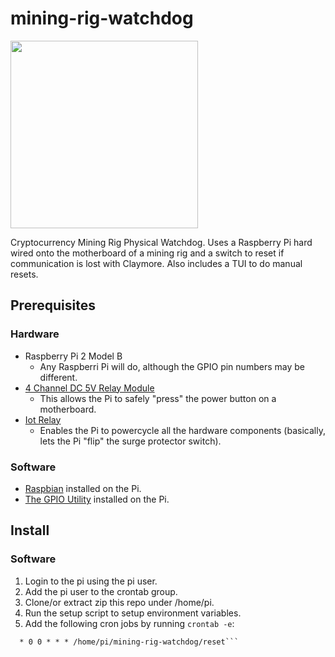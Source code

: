 # mining-rig-watchdog

<img src="https://user-images.githubusercontent.com/1810461/35637543-80db0f18-0682-11e8-8d9e-3fdbf403f800.jpg" width="300px"/>

Cryptocurrency Mining Rig Physical Watchdog. 
Uses a Raspberry Pi hard wired onto the motherboard of a mining rig and a switch to reset if communication is lost with Claymore. Also includes a TUI to do manual resets.

## Prerequisites
### Hardware
* Raspberry Pi 2 Model B 
  * Any Raspberri Pi will do, although the GPIO pin numbers may be different.
* [4 Channel DC 5V Relay Module](http://a.co/g4PvWE6)
  * This allows the Pi to safely "press" the power button on a motherboard.
* [Iot Relay](http://a.co/ge42GJ0)
  * Enables the Pi to powercycle all the hardware components (basically, lets the Pi "flip" the surge protector switch).
### Software
* [Raspbian](https://www.raspberrypi.org/downloads/raspbian/) installed on the Pi.
* [The GPIO Utility](http://wiringpi.com/download-and-install/) installed on the Pi.

## Install
### Software
1. Login to the pi using the pi user.
2. Add the pi user to the crontab group.
3. Clone/or extract zip this repo under /home/pi.
4. Run the setup script to setup environment variables.
5. Add the following cron jobs by running `crontab -e`:
```*/15 * * * * /home/pi/mining-rig-watchdog/watchdog
  * 0 0 * * * /home/pi/mining-rig-watchdog/reset```

